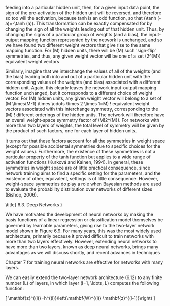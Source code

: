 feeding into a particular hidden unit, then, for a given input data point, the sign of the pre-activation of the hidden unit will be reversed, and therefore so too will the activation, because tanh is an odd function, so that \(\tanh (-a)=-\tanh (a)\). This transformation can be exactly compensated for by changing the sign of all the weights leading out of that hidden unit. Thus, by changing the signs of a particular group of weights (and a bias), the input-output mapping function represented by the network is unchanged, and so we have found two different weight vectors that give rise to the same mapping function. For \(M\) hidden units, there will be \(M\) such 'sign-flip' symmetries, and thus, any given weight vector will be one of a set \(2^{M}\) equivalent weight vectors

Similarly, imagine that we interchange the values of all of the weights (and the bias) leading both into and out of a particular hidden unit with the corresponding values of the weights (and bias) associated with a different hidden unit. Again, this clearly leaves the network input-output mapping function unchanged, but it corresponds to a different choice of weight vector. For \(M\) hidden units, any given weight vector will belong to a set of \(M \times(M-1) \times \cdots \times 2 \times 1=M\) ! equivalent weight vectors associated with this interchange symmetry, corresponding to the \(M\) ! different orderings of the hidden units. The network will therefore have an overall weight-space symmetry factor of \(M!2^{M}\). For networks with more than two layers of weights, the total level of symmetry will be given by the product of such factors, one for each layer of hidden units.

It turns out that these factors account for all the symmetries in weight space (except for possible accidental symmetries due to specific choices for the weight values). Furthermore, the existence of these symmetries is not a particular property of the tanh function but applies to a wide range of activation functions (Kurková and Kainen, 1994). In general, these symmetries in weight space are of little practical consequence, since network training aims to find a specific setting for the parameters, and the existence of other, equivalent, settings is of little consequence. However, weight-space symmetries do play a role when Bayesian methods are used to evaluate the probability distribution over networks of different sizes (Bishop, 2006).

\title{
6.3. Deep Networks
}

We have motivated the development of neural networks by making the basis functions of a linear regression or classification model themselves be governed by learnable parameters, giving rise to the two-layer network model shown in Figure 6.9. For many years, this was the most widely used architecture, primarily because it proved difficult to train networks with more than two layers effectively. However, extending neural networks to have more than two layers, known as deep neural networks, brings many advantages as we will discuss shortly, and recent advances in techniques

Chapter 7 for training neural networks are effective for networks with many layers.

We can easily extend the two-layer network architecture (6.12) to any finite number \(L\) of layers, in which layer \(l=1, \ldots, L\) computes the following function:

\[
\mathbf{z}^{(l)}=h^{(l)}\left(\mathbf{W}^{(l)} \mathbf{z}^{(l-1)}\right)
\]